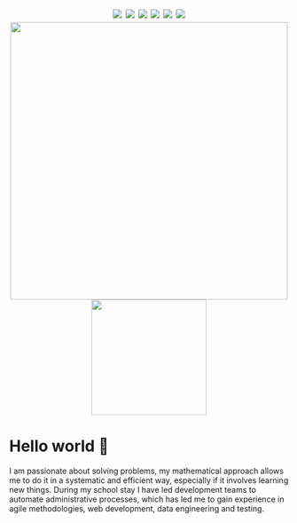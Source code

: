 

<h1 align="center">

  <a href="https://www.linkedin.com/in/julio-césar-hernández-317687253/" target="_blank"><img src="https://img.icons8.com/color/48/000000/linkedin.png"/></a>
  <a href="https://www.instagram.com/julio.kernel/" target="_blank"><img src="https://img.icons8.com/fluency/48/000000/instagram-new.png"/></a>
  <a href="https://twitter.com/JulioKernel" target="_blank"><img src="https://img.icons8.com/fluency/48/000000/twitter.png"/></a>
  <a href="https://www.youtube.com/channel/UCJA3hKRdQkkdHt_jgjZm0FQ" target="_blank"><img src="https://img.icons8.com/color/48/000000/youtube--v1.png"/></a>
  <a href="https://pushy-comic-6e8.notion.site/Julio-C-sar-Hern-ndez-God-50f0c732a9c145279a88ba0ef095eaf4" target="_blank"><img src="https://img.icons8.com/fluency/48/000000/domain.png"/></a>
  <a href="mailto:joules.hdz@gmail.com" target="_blank"><img src="https://img.icons8.com/fluency/48/000000/email.png"/></a>
  <br>
  <img src="https://github-readme-stats.vercel.app/api?username=JoulesCH&show_icons=true&count_private=true&theme=transparent" width="500" height="auto"/>
  <img src="https://github-readme-stats.vercel.app/api/top-langs/?username=JoulesCH&layout=default&theme=transparent" width="208" height="auto"/>
</h1>

# Hello world 👋

I am passionate about solving problems, my mathematical approach allows me to do it in a systematic and efficient way, especially if it involves learning new things. During my school stay I have led development teams to automate administrative processes, which has led me to gain experience in agile methodologies, web development, data engineering and testing.
